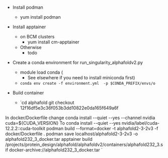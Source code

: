  * Install podman 
    * yum install podman
 * Install apptainer
    * on BCM clusters
       * yum install cm-apptainer
    * Otherwise
       * todo
   

 * Create a conda environment for run_singularity_alphafoldv2.py
   * module load conda (
     * See elsewhere if you need to install miniconda first)
   * `conda env create -f environment.yml  -p $CONDA_PREFIX/envs/o`
  
* Build container
   * `cd alphafold
git checkout 12f16df5e3c36f053b3dd10822e0da165f649a6f

In docker/Dockerfile change
 conda install --quiet --yes --channel nvidia cuda=${CUDA_VERSION} 
To     conda install --quiet --yes nvidia/label/cuda-12.2.2::cuda-toolkit 
podman build --format=docker -t alphafold2-3-2v3 -f docker/Dockerfile .
podman save localhost/alphafold2-3-2v3 -o alphafold232_3_docker.tar
apptainer build /projects/protein_design/alphafold/alphafoldv2/containers/alphafold232_3.sif docker-archive://alphafold232_3_docker.tar
`
